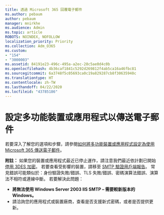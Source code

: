 ```yaml
---
title: 透過 Microsoft 365 回覆電子郵件
ms.author: pebaum
author: pebaum
manager: mnirkhe
ms.audience: Admin
ms.topic: article
ROBOTS: NOINDEX, NOFOLLOW
localization_priority: Priority
ms.collection: Adm_O365
ms.custom:
- "154"
- "3000003"
ms.assetid: 84191e23-496c-495a-a2ec-28c5ae0d4c0b
ms.openlocfilehash: 4b36caf1841c5292d269812f4ab5ca16a46fbc81
ms.sourcegitcommit: 6a3748f5c05693ca0c19a829287cb8f30635940c
ms.translationtype: HT
ms.contentlocale: zh-TW
ms.lasthandoff: 04/22/2020
ms.locfileid: "43785186"
---
```

# <a name="set-up-a-multifunction-device-or-application-to-send-email"></a>設定多功能裝置或應用程式以傳送電子郵件

若要深入了解您的選項和步驟，請參閱[如何將多功能裝置或應用程式設定為使用 Microsoft 365 傳送電子郵件](https://docs.microsoft.com/Exchange/mail-flow-best-practices/how-to-set-up-a-multifunction-device-or-application-to-send-email-using-office-3)。
  
**附註：** 如果您的裝置或應用程式最近已停止運作，請注意我們最近依計劃已開始[停用 3DES 加密](https://docs.microsoft.com/office365/securitycompliance/technical-reference-details-about-encryption)。 若要查看受影響的裝置，請移至 [SMTP 驗證用戶端報告](https://protection.office.com/mailflow/dashboard)。 常見錯誤可能類似於：身份驗證失敗/錯誤、TLS 失敗/錯誤、密碼演算法錯誤、演算法不相符或連線中斷。 若要解決此問題：
 - **將無法使用 Windows Server 2003 IIS SMTP – 需要較新版本的 Windows。**  
 - 請洽詢您的應用程式或裝置廠商，查看是否支援新式密碼，或者是否提供更新。

